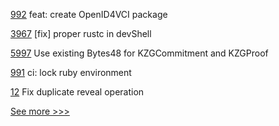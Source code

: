 
[992](https://github.com/hyperledger/aries-mobile-agent-react-native/pull/992) feat: create OpenID4VCI package

[3967](https://github.com/hyperledger/iroha/pull/3967) [fix] proper rustc in devShell

[5997](https://github.com/hyperledger/besu/pull/5997) Use existing Bytes48 for KZGCommitment and KZGProof

[991](https://github.com/hyperledger/aries-mobile-agent-react-native/pull/991) ci: lock ruby environment

[12](https://github.com/hyperledger/firefly-tezosconnect/pull/12) Fix duplicate reveal operation


[See more >>>](https://start-here.hyperledger.org/pull-requests)
